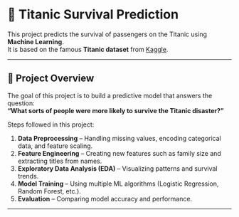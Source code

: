 # 🚢 Titanic Survival Prediction

This project predicts the survival of passengers on the Titanic using **Machine Learning**.  
It is based on the famous **Titanic dataset** from [Kaggle](https://www.kaggle.com/c/titanic).

---

## 📌 Project Overview
The goal of this project is to build a predictive model that answers the question:  
**“What sorts of people were more likely to survive the Titanic disaster?”**  

Steps followed in this project:
1. **Data Preprocessing** – Handling missing values, encoding categorical data, and feature scaling.  
2. **Feature Engineering** – Creating new features such as family size and extracting titles from names.  
3. **Exploratory Data Analysis (EDA)** – Visualizing patterns and survival trends.  
4. **Model Training** – Using multiple ML algorithms (Logistic Regression, Random Forest, etc.).  
5. **Evaluation** – Comparing model accuracy and performance.  

---


